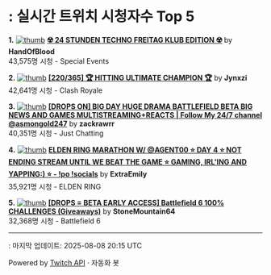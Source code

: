 # : 실시간 트위치 시청자수 Top 5

**1.** [![thumb](https://static-cdn.jtvnw.net/previews-ttv/live_user_handofblood-320x180.jpg)](https://twitch.tv/HandOfBlood)
**[☢️ 24 STUNDEN TECHNO FREITAG KLUB EDITION ☢️](https://twitch.tv/HandOfBlood)** by **HandOfBlood**<br>43,575명 시청  - Special Events

**2.** [![thumb](https://static-cdn.jtvnw.net/previews-ttv/live_user_jynxzi-320x180.jpg)](https://twitch.tv/Jynxzi)
**[[220/365] 🏆 HITTING ULTIMATE CHAMPION 🏆](https://twitch.tv/Jynxzi)** by **Jynxzi**<br>42,641명 시청  - Clash Royale

**3.** [![thumb](https://static-cdn.jtvnw.net/previews-ttv/live_user_zackrawrr-320x180.jpg)](https://twitch.tv/zackrawrr)
**[[DROPS ON] BIG DAY HUGE DRAMA BATTLEFIELD BETA BIG NEWS AND GAMES MULTISTREAMING+REACTS | Follow My 24/7 channel @asmongold247](https://twitch.tv/zackrawrr)** by **zackrawrr**<br>40,351명 시청  - Just Chatting

**4.** [![thumb](https://static-cdn.jtvnw.net/previews-ttv/live_user_extraemily-320x180.jpg)](https://twitch.tv/ExtraEmily)
**[ELDEN RING MARATHON W/ @AGENT00 ⭐ DAY 4 ⭐ NOT ENDING STREAM UNTIL WE BEAT THE GAME ⭐ GAMING, IRL'ING AND YAPPING:) ⭐ - !po !socials](https://twitch.tv/ExtraEmily)** by **ExtraEmily**<br>35,921명 시청  - ELDEN RING

**5.** [![thumb](https://static-cdn.jtvnw.net/previews-ttv/live_user_stonemountain64-320x180.jpg)](https://twitch.tv/StoneMountain64)
**[[DROPS = BETA EARLY ACCESS] Battlefield 6 100% CHALLENGES (Giveaways)](https://twitch.tv/StoneMountain64)** by **StoneMountain64**<br>32,368명 시청  - Battlefield 6


---
: 마지막 업데이트: 2025-08-08 20:15 UTC

Powered by [Twitch API](https://dev.twitch.tv/docs/api/reference) · 자동화 봇